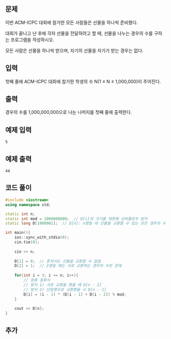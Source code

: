 ## 문제 
이번 ACM-ICPC 대회에 참가한 모든 사람들은 선물을 하나씩 준비했다.

대회가 끝나고 난 후에 각자 선물을 전달하려고 할 때, 선물을 나누는 경우의 수를 구하는 프로그램을 작성하시오.

모든 사람은 선물을 하나씩 받으며, 자기의 선물을 자기가 받는 경우는 없다.
## 입력
첫째 줄에 ACM-ICPC 대회에 참가한 학생의 수 N(1 ≤ N ≤ 1,000,000)이 주어진다.


## 출력
경우의 수를 1,000,000,000으로 나눈 나머지를 첫째 줄에 출력한다.


## 예제 입력 
```
5
```

## 예제 출력  
```
44
```
## 코드 풀이
```c++
#include <iostream>
using namespace std;

static int n;
static int mod = 1000000000;  // D[i]의 크기를 제한해 오버플로우 방지
static long D[1000001];  // D[n]: n명일 대 선물을 교환할 수 있는 모든 경우의 수

int main(){
    ios::sync_with_stdio(0);
    cin.tie(0);
    
    cin >> n;
    
    D[1] = 0;  // 혼자서는 선물을 교환할 수 없음
    D[2] = 1;  // 2명일 때는 서로 교환하는 경우의 수만 존재
    
    for(int i = 3; i <= n; i++){
        // 응용 점화식
        // 방식 1) 서로 교환을 했을 때 D[n - 2]
        // 방식 2) 단방향으로 교환했을 시 D[n - 1]
        D[i] = (i - 1) * (D[i - 1] + D[i - 2]) % mod;  
    }
    
    cout << D[n];
}
```
## 추가
